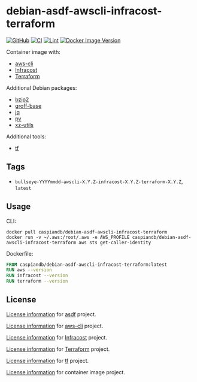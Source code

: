 # debian-asdf-awscli-infracost-terraform

[![GitHub](https://img.shields.io/github/v/tag/caspiandb/docker-debian-asdf-awscli-infracost-terraform?label=GitHub)](https://github.com/caspiandb/docker-debian-asdf-awscli-infracost-terraform)
[![CI](https://github.com/caspiandb/docker-debian-asdf-awscli-infracost-terraform/actions/workflows/ci.yaml/badge.svg)](https://github.com/caspiandb/docker-debian-asdf-awscli-infracost-terraform/actions/workflows/ci.yaml)
[![Lint](https://github.com/caspiandb/docker-debian-asdf-awscli-infracost-terraform/actions/workflows/lint.yaml/badge.svg)](https://github.com/caspiandb/docker-debian-asdf-awscli-infracost-terraform/actions/workflows/lint.yaml)
[![Docker Image Version](https://img.shields.io/docker/v/caspiandb/debian-asdf-awscli-infracost-terraform/latest?label=docker&logo=docker)](https://hub.docker.com/r/caspiandb/debian-asdf-awscli-infracost-terraform)

Container image with:

- [aws-cli](https://github.com/aws/aws-cli)
- [Infracost](https://github.com/infracost/infracost)
- [Terraform](https://github.com/hashicorp/terraform)

Additional Debian packages:

- [bzip2](https://packages.debian.org/bullseye/bzip2)
- [groff-base](https://packages.debian.org/bullseye/groff-base)
- [jq](https://packages.debian.org/bullseye/jq)
- [pv](https://packages.debian.org/bullseye/pv)
- [xz-utils](https://packages.debian.org/bullseye/xz-utils)

Additional tools:

- [tf](https://github.com/dex4er/tf)

## Tags

- `bullseye-YYYYmmdd-awscli-X.Y.Z-infracost-X.Y.Z-terraform-X.Y.Z`, `latest`

## Usage

CLI:

```shell
docker pull caspiandb/debian-asdf-awscli-infracost-terraform
docker run -v ~/.aws:/root/.aws -e AWS_PROFILE caspiandb/debian-asdf-awscli-infracost-terraform aws sts get-caller-identity
```

Dockerfile:

```Dockerfile
FROM caspiandb/debian-asdf-awscli-infracost-terraform:latest
RUN aws --version
RUN infracost --version
RUN terraform --version
```

## License

[License information](https://github.com/asdf-vm/asdf/blob/master/LICENSE) for
[asdf](https://asdf-vm.com/) project.

[License information](https://github.com/aws/aws-cli/blob/develop/LICENSE.txt)
for [aws-cli](https://github.com/aws/aws-cli) project.

[License
information](https://github.com/infracost/infracost/blob/master/LICENSE) for
[Infracost](https://github.com/infracost/infracost) project.

[License
information](https://github.com/hashicorp/terraform/blob/main/LICENSE) for
[Terraform](https://github.com/hashicorp/terraform) project.

[License
information](https://github.com/dex4er/tf/blob/main/LICENSE) for
[tf](https://github.com/dex4er/tf) project.

[License
information](https://github.com/caspiandb/docker-debian-asdf-awscli-infracost-terraform/blob/main/LICENSE) for
container image project.
